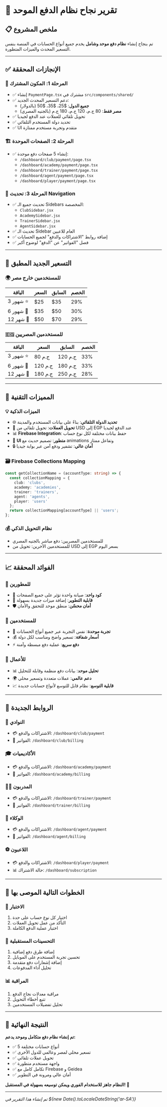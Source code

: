 # 🎉 تقرير نجاح نظام الدفع الموحد

## 📋 ملخص المشروع

تم بنجاح إنشاء **نظام دفع موحد وشامل** يخدم جميع أنواع الحسابات في المنصة بنفس التسعير المحدث والميزات المتطورة.

---

## ✅ الإنجازات المحققة

### 🔧 **المرحلة 1: المكون المشترك**
- ✅ إنشاء `PaymentPage.tsx` مشترك في `src/components/shared/`
- ✅ دعم التسعير المحدث الجديد:
  - **جميع الدول**: $25، $35، $50 (بالدولار)
  - **مصر فقط**: 80 ج.م، 120 ج.م، 180 ج.م (بالجنيه المصري)
- ✅ تحويل تلقائي للعملات عند الدفع لجيديا
- ✅ تحديد دولة المستخدم التلقائي
- ✅ UI متقدم وتجربة مستخدم ممتازة

### 🏗️ **المرحلة 2: الصفحات الموحدة**
- ✅ إنشاء 5 صفحات دفع موحدة:
  - `/dashboard/club/payment/page.tsx`
  - `/dashboard/academy/payment/page.tsx`
  - `/dashboard/trainer/payment/page.tsx`
  - `/dashboard/agent/payment/page.tsx`
  - `/dashboard/player/payment/page.tsx`

### 🧭 **المرحلة 3: تحديث Navigation**
- ✅ تحديث جميع الـ Sidebars المخصصة:
  - `ClubSidebar.jsx`
  - `AcademySidebar.jsx`
  - `TrainerSidebar.jsx`
  - `AgentSidebar.jsx`
- ✅ تحديث الـ Sidebar العام للاعبين
- ✅ إضافة روابط "الاشتراكات والدفع" لجميع الحسابات
- ✅ فصل "الفواتير" عن "الدفع" لوضوح أكبر

---

## 🎯 التسعير الجديد المطبق

### 🌍 **للمستخدمين خارج مصر**
| الباقة | السعر | السابق | الخصم |
|---------|-------|---------|-------|
| 3 شهور ⭐ | $25 | $35 | 29% |
| 6 شهور 🏅 | $35 | $50 | 30% |
| 12 شهر 👑 | $50 | $70 | 29% |

### 🇪🇬 **للمستخدمين المصريين**
| الباقة | السعر | السابق | الخصم |
|---------|-------|---------|-------|
| 3 شهور ⭐ | 80 ج.م | 120 ج.م | 33% |
| 6 شهور 🏅 | 120 ج.م | 180 ج.م | 33% |
| 12 شهر 👑 | 180 ج.م | 250 ج.م | 28% |

---

## 🔧 المميزات التقنية

### 💡 **الميزات الذكية**
- 🌐 **تحديد الدولة التلقائي**: بناءً على بيانات المستخدم والمدينة
- 🔄 **تحويل العملات**: تحويل تلقائي من USD إلى EGP عند الدفع لجيديا
- 📊 **Firebase Integration**: حفظ بيانات مختلفة لكل نوع حساب
- 🎨 **UI متطور**: تصميم حديث مع animations وتفاعل ممتاز
- 🔒 **أمان عالي**: تشفير ودفع آمن عبر بوابة جيديا

### 🗃️ **Firebase Collections Mapping**
```typescript
const getCollectionName = (accountType: string) => {
  const collectionMapping = {
    club: 'clubs',
    academy: 'academies', 
    trainer: 'trainers',
    agent: 'agents',
    player: 'users'
  };
  return collectionMapping[accountType] || 'users';
};
```

### 💰 **نظام التحويل الذكي**
- للمستخدمين المصريين: دفع مباشر بالجنيه المصري
- للمستخدمين الآخرين: تحويل من USD إلى EGP بسعر اليوم

---

## 📈 الفوائد المحققة

### 🎯 **للمطورين**
- 📝 **كود واحد**: صيانة واحدة تؤثر على جميع الصفحات
- 🔧 **قابلية التطوير**: إضافة ميزات جديدة بسهولة
- 🛡️ **أمان محسّن**: منطق موحد للتحقق والأمان

### 👥 **للمستخدمين**
- 🎨 **تجربة موحدة**: نفس التجربة عبر جميع أنواع الحسابات
- 💰 **أسعار شفافة**: تسعير واضح ومناسب لكل دولة
- ⚡ **دفع سريع**: عملية دفع مبسطة وآمنة

### 💼 **للأعمال**
- 📊 **تحليل موحد**: بيانات دفع منظمة وقابلة للتحليل
- 🌍 **دعم عالمي**: عملات متعددة وتسعير محلي
- 📈 **قابلية التوسع**: نظام قابل للتوسع لأنواع حسابات جديدة

---

## 🔗 الروابط الجديدة

### 🏢 **النوادي**
- 💳 الاشتراكات والدفع: `/dashboard/club/payment`
- 📄 الفواتير: `/dashboard/club/billing`

### 🎓 **الأكاديميات**  
- 💳 الاشتراكات والدفع: `/dashboard/academy/payment`
- 📄 الفواتير: `/dashboard/academy/billing`

### 👨‍🏫 **المدربون**
- 💳 الاشتراكات والدفع: `/dashboard/trainer/payment`
- 📄 الفواتير: `/dashboard/trainer/billing`

### 🤝 **الوكلاء**
- 💳 الاشتراكات والدفع: `/dashboard/agent/payment`
- 📄 الفواتير: `/dashboard/agent/billing`

### ⚽ **اللاعبون**
- 💳 الاشتراكات والدفع: `/dashboard/player/payment`
- 📊 حالة الاشتراك: `/dashboard/subscription`

---

## 📝 الخطوات التالية الموصى بها

### 🧪 **الاختبار**
1. اختبار كل نوع حساب على حدة
2. التأكد من عمل تحويل العملات
3. اختبار عملية الدفع الكاملة

### 🔧 **التحسينات المستقبلية**
1. إضافة طرق دفع إضافية
2. تحسين تجربة المستخدم على الموبايل
3. إضافة إشعارات دفع متقدمة
4. تحليل أداء المدفوعات

### 📊 **المراقبة**
1. مراقبة معدلات نجاح الدفع
2. تتبع أخطاء التحويل
3. تحليل تفضيلات المستخدمين

---

## 🎯 النتيجة النهائية

**تم إنشاء نظام دفع متكامل وموحد يدعم:**
- ✅ 5 أنواع حسابات مختلفة
- ✅ تسعير محلي لمصر وعالمي للدول الأخرى
- ✅ تحويل عملات تلقائي
- ✅ واجهة مستخدم متطورة
- ✅ تكامل كامل مع Firebase و Geidea
- ✅ أمان عالي ومرونة في التطوير

**النظام جاهز للاستخدام الفوري ويمكن توسيعه بسهولة في المستقبل! 🚀**

---
*تم إنشاء هذا التقرير في ${new Date().toLocaleDateString('ar-SA')}* 
